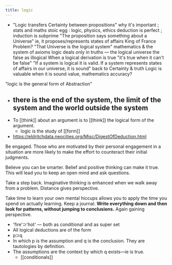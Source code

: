 ```yaml
---
title: logic
---
```


- "Logic transfers Certainty between propositions" 
    why it's important ; stats and maths
    stoic egg : logic, physics, ethics
    deduction is perfect ; induction is subprime
"The proposition says something about a Universe"
    ie, it proposes/represents states of affairs
    King of France Problem? 
"That Universe is the logical system" 
    mathematics & the system of axioms
    logic deals only in truths — the logical universe
    the false as illogical
    When a logical derivation is true
        "it's true when it can't be false"
"If a system is logical it is valid.
 If a system represents states of affairs in our universe, it is sound"
    back to Certainty & truth
    Logic is valuable when it is sound
        value, mathematics
    accuracy? 

"logic is the general form of Abstraction"
- there is the end of the system,
the limit of the system
and the world outside the system
  -
- To [[think]] about an argument is to [[think]] the logical form of the argument.
  - logic is the study of [[form]]
- https://eldritchdata.neocities.org/Misc/DigestOfDeduction.html

Be engaged. Those who are motivated by their personal engagement in a situation are more likely to make the effort to counteract their initial judgments.

Believe you can be smarter. Belief and positive thinking can make it true. This will lead you to keep an open mind and ask questions.

Take a step back. Imaginative thinking is enhanced when we walk away from a problem. Distance gives perspective.

Take time to learn your own mental hiccups allows you to apply the time you spend on actually learning. Keep a journal. **Write everything down and then look for patterns, without jumping to conclusions.** Again gaining perspective.
- 'fire'⊃'hot' — both as conditional and as super set
- All logical deductions are of the form 
- p⊃q
- In which p is the assumption and q is the conclusion. They are tautologies by definition.
- The assumptions are the context by which q exists—ie is true.
  - [[conditionals]]
